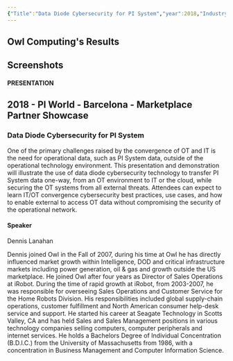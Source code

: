 ```yaml
---
{"Title":"Data Diode Cybersecurity for PI System","year":2018,"Industry":"General","URL":"https://resources.osisoft.com/presentations/data-diode-cybersecurity-for-pi-system/","PDF":"https://cdn.osisoft.com/osi/presentations/2018-uc-emea-barcelona/UC18EU-D3MP02-OwlCyberDefense-Lanahan-Data-Diode-Cybersecuity-for-PI-System.pdf","Company":"Owl Computing","Keywords":["Data diode"],"dg-publish":true,"permalink":"/aveva/customer-stories/2018/2018-owl-computing-data-diode-cybersecurity-for-pi-system/","dgPassFrontmatter":true}
---
```


## Owl Computing's Results

## Screenshots

#### PRESENTATION

## 2018 - PI World - Barcelona - Marketplace Partner Showcase

### Data Diode Cybersecurity for PI System

One of the primary challenges raised by the convergence of OT and IT is the need for operational data, such as PI System data, outside of the operational technology environment. This presentation and demonstration will illustrate the use of data diode cybersecurity technology to transfer PI System data one-way, from an OT environment to IT or the cloud, while securing the OT systems from all external threats. Attendees can expect to learn IT/OT convergence cybersecurity best practices, use cases, and how to enable external to access OT data without compromising the security of the operational network.

#### Speaker

Dennis Lanahan

Dennis joined Owl in the Fall of 2007, during his time at Owl he has directly influenced market growth within Intelligence, DOD and critical infrastructure markets including power generation, oil & gas and growth outside the US marketplace. He joined Owl after four years as Director of Sales Operations at iRobot. During the time of rapid growth at iRobot, from 2003-2007, he was responsible for overseeing Sales Operations and Customer Service for the Home Robots Division. His responsibilities included global supply-chain operations, customer fulfillment and North American consumer help-desk service and support. He started his career at Seagate Technology in Scotts Valley, CA and has held Sales and Sales Management positions in various technology companies selling computers, computer peripherals and internet services. He holds a Bachelors Degree of Individual Concentration (B.D.I.C.) from the University of Massachusetts from 1986, with a concentration in Business Management and Computer Information Science.